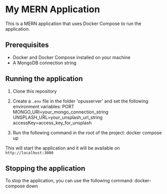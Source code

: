 # My MERN Application

This is a MERN application that uses Docker Compose to run the application.

## Prerequisites

- Docker and Docker Compose installed on your machine
- A MongoDB connection string

## Running the application

1. Clone this repository

2. Create a `.env` file in the folder 'opusserver' and set the following environment variables:
   PORT
   MONGO_URI=your_mongo_connection_string
   UNSPLASH_URL=your_unsplash_url_string
   accessKey=access_key_for_unsplash

3. Run the following command in the root of the project:
   docker compose up

This will start the application and it will be available on `http://localhost:3000`

## Stopping the application

To stop the application, you can use the following command:
docker-compose down
